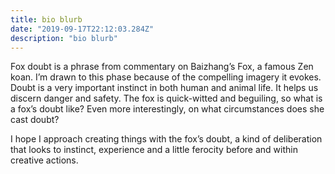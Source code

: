 ```yaml
---
title: bio blurb
date: "2019-09-17T22:12:03.284Z"
description: "bio blurb"
---
```


Fox doubt is a phrase from commentary on Baizhang’s Fox, a famous Zen koan. I’m drawn to this phase because of the compelling imagery it evokes. Doubt is a very important instinct in both human and animal life. It helps us discern danger and safety. The fox is quick-witted and beguiling, so what is a fox’s doubt like? Even more interestingly, on what circumstances does she cast doubt? 

I hope I approach creating things with the fox’s doubt, a kind of deliberation that looks to instinct, experience and a little ferocity before and within creative actions. 
